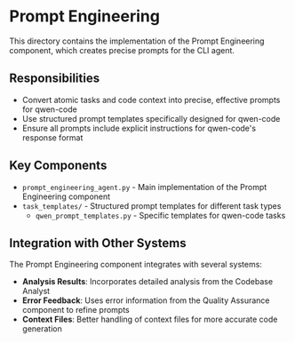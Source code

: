# Prompt Engineering

This directory contains the implementation of the Prompt Engineering component, which creates precise prompts for the CLI agent.

## Responsibilities

- Convert atomic tasks and code context into precise, effective prompts for qwen-code
- Use structured prompt templates specifically designed for qwen-code
- Ensure all prompts include explicit instructions for qwen-code's response format

## Key Components

- `prompt_engineering_agent.py` - Main implementation of the Prompt Engineering component
- `task_templates/` - Structured prompt templates for different task types
  - `qwen_prompt_templates.py` - Specific templates for qwen-code tasks

## Integration with Other Systems

The Prompt Engineering component integrates with several systems:

- **Analysis Results**: Incorporates detailed analysis from the Codebase Analyst
- **Error Feedback**: Uses error information from the Quality Assurance component to refine prompts
- **Context Files**: Better handling of context files for more accurate code generation